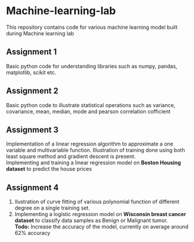 # Machine-learning-lab
This repository contains code for various machine learning model built during Machine learning lab

## Assignment 1

Basic python code for understanding libraries such as numpy, pandas, matplotlib, scikit etc.

## Assignment 2

Basic python code to illustrate statistical operations such as variance, covariance, mean, median, mode and pearson correlation cofficient

## Assignment 3

Implementation of a linear regression algorithm to approximate a one variable and multivariable function. Illustration of training done using both least square method and gradient descent is present. <br>
Implementing and training a linear regression model on **Boston Housing dataset** to predict the house prices


## Assignment 4

1. Ilustration of curve fitting of various polynomial function of different degree on a single training set.
2. Implementing a logistic regression model on **Wisconsin breast cancer dataset** to classify data samples as Benign or Malignant tumor. <br>
    **Todo:** Increase the accuracy of the model, currently on average around 62% accuracy
